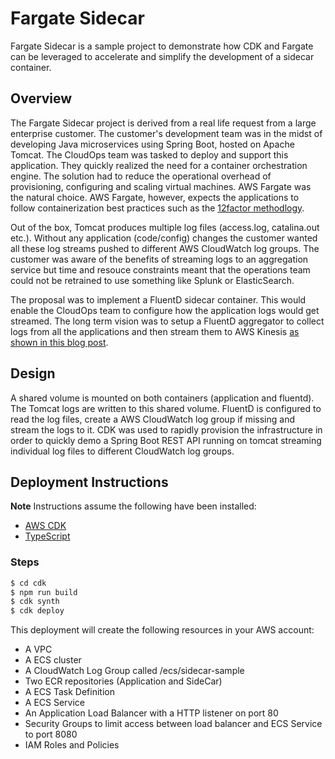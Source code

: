 # Fargate Sidecar

Fargate Sidecar is a sample project to demonstrate how CDK and Fargate can be leveraged to accelerate and simplify the development of a sidecar container.

## Overview

The Fargate Sidecar project is derived from a real life request from a large enterprise customer. The customer's development team was in the midst of developing Java microservices using Spring Boot, hosted on Apache Tomcat. The CloudOps team was tasked to deploy and support this application. They quickly realized the need for a container orchestration engine. The solution had to reduce the operational overhead of provisioning, configuring and scaling virtual machines. AWS Fargate was the natural choice. AWS Fargate, however, expects the applications to follow containerization best practices such as the [12factor methodlogy](https://12factor.net).

Out of the box, Tomcat produces multiple log files (access.log, catalina.out etc.). Without any application (code/config) changes the customer wanted all these log streams pushed to different AWS CloudWatch log groups. The customer was aware of the benefits of streaming logs to an aggregation service but time and resouce constraints meant that the operations team could not be retrained to use something like Splunk or ElasticSearch.

The proposal was to implement a FluentD sidecar container. This would enable the CloudOps team to configure how the application logs would get streamed. The long term vision was to setup a FluentD aggregator to collect logs from all the applications and then stream them to AWS Kinesis [as shown in this blog post](https://aws.amazon.com/blogs/compute/building-a-scalable-log-solution-aggregator-with-aws-fargate-fluentd-and-amazon-kinesis-data-firehose/).

## Design

A shared volume is mounted on both containers (application and fluentd). The Tomcat logs are written to this shared volume. FluentD is configured to read the log files, create a AWS CloudWatch log group if missing and stream the logs to it. CDK was used to rapidly provision the infrastructure in order to quickly demo a Spring Boot REST API running on tomcat streaming individual log files to different CloudWatch log groups.

## Deployment Instructions

**Note** Instructions assume the following have been installed:

* [AWS CDK](https://docs.aws.amazon.com/cdk/latest/guide/getting_started.html)
* [TypeScript](https://www.npmjs.com/package/typescript)

### Steps

```sh
$ cd cdk
$ npm run build
$ cdk synth
$ cdk deploy
```

This deployment will create the following resources in your AWS account:

* A VPC
* A ECS cluster
* A CloudWatch Log Group called /ecs/sidecar-sample
* Two ECR repositories (Application and SideCar)
* A ECS Task Definition
* A ECS Service
* An Application Load Balancer with a HTTP listener on port 80
* Security Groups to limit access between load balancer and ECS Service to port 8080
* IAM Roles and Policies

